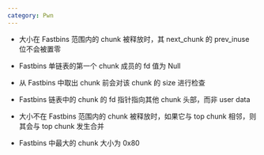 ```yaml
---
category: Pwn
---
```

- 大小在 Fastbins 范围内的 chunk 被释放时，其 next_chunk 的 prev_inuse 位不会被置零


- Fastbins 单链表的第一个 chunk 成员的 fd 值为 Null


- 从 Fastbins 中取出 chunk 前会对该 chunk 的 size 进行检查


- Fastbins 链表中的 chunk 的 fd 指针指向其他 chunk 头部，而非 user data


- 大小不在 Fastbins 范围内的 chunk 被释放时，如果它与 top chunk 相邻，则其会与 top chunk 发生合并


- Fastbins 中最大的 chunk 大小为 0x80